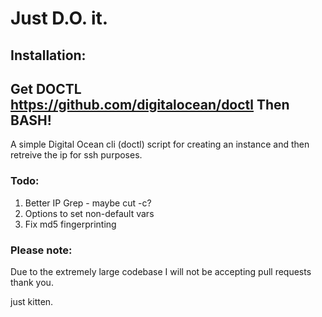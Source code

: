 # Just D.O. it.
## Installation:
Get DOCTL https://github.com/digitalocean/doctl
Then BASH!
----
A simple Digital Ocean cli (doctl) script for creating an instance and then retreive the ip for ssh purposes.

### Todo:
1. Better IP Grep - maybe cut -c?
2. Options to set non-default vars
3. Fix md5 fingerprinting
### Please note:
Due to the extremely large codebase I will not be accepting pull requests thank you.











just kitten.
